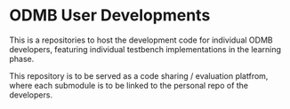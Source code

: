 # ODMB User Developments

This is a repositories to host the development code for individual ODMB developers,
featuring individual testbench implementations in the learning phase.

This repository is to be served as a code sharing / evaluation platfrom, where each
submodule is to be linked to the personal repo of the developers.
